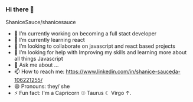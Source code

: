 ### Hi there 👋

ShaniceSauce/shanicesauce 


- 🔭 I’m currently working on becoming a full stact developer
- 🌱 I’m currently learning react
- 👯 I’m looking to collaborate on javascript and react based projects
- 🤔 I’m looking for help with Improving my skills and learning more about all things Javascript
- 💬 Ask me about ...
- 📫 How to reach me: https://www.linkedin.com/in/shanice-sauceda-106221255/
- 😄 Pronouns: they/ she
- ⚡ Fun fact: I'm a Capricorn ☉ Taurus ☾ Virgo ↑.

